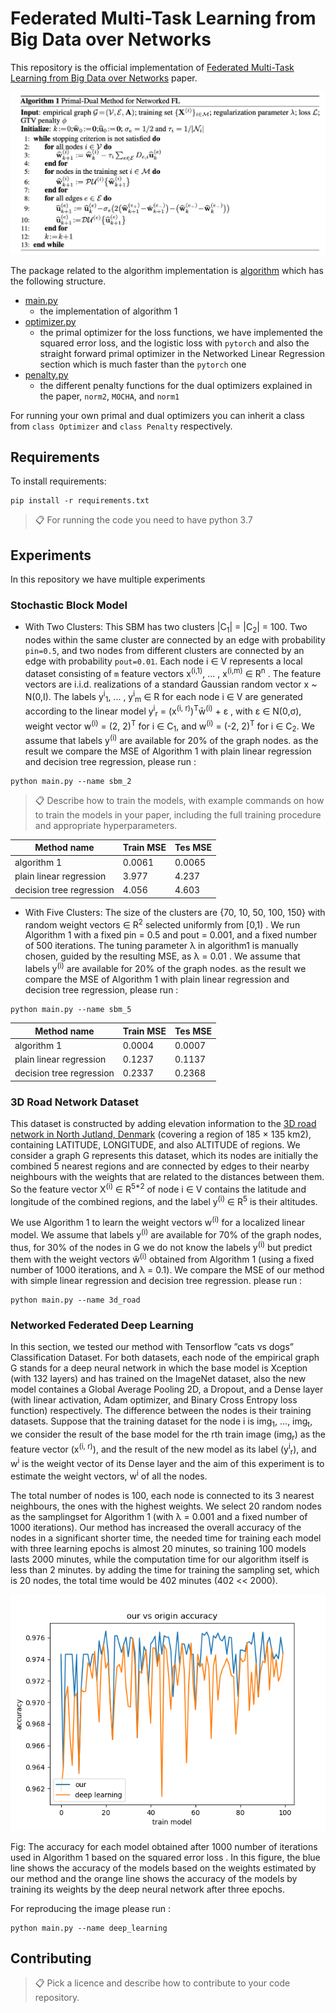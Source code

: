 # Federated Multi-Task Learning from Big Data over Networks

This repository is the official implementation of [Federated Multi-Task Learning from Big Data over Networks](https://arxiv.org/abs/2030.12345) paper. 

![alt text](algorithm1.png)

The package related to the algorithm implementation is 
[algorithm](https://github.com/sahelyiyi/FederatedLearning/tree/master/algorithm)
 which has the following structure.

* [main.py](https://github.com/sahelyiyi/FederatedLearning/blob/master/algorithm/main.py)
    * the implementation of algorithm 1
* [optimizer.py](https://github.com/sahelyiyi/FederatedLearning/blob/master/algorithm/optimizer.py)
    * the primal optimizer for the loss functions, we have implemented 
    the squared error loss, and the logistic loss with `pytorch` 
    and also the straight forward primal optimizer in the 
    Networked Linear Regression section which is much faster than the `pytorch` one
* [penalty.py](https://github.com/sahelyiyi/FederatedLearning/blob/master/algorithm/penalty.py)
    * the different penalty functions for the dual optimizers explained in the paper, 
    `norm2`, `MOCHA`, and `norm1`
 
For running your own primal and dual optimizers you can inherit a class from `class Optimizer` 
and `class Penalty` respectively.

## Requirements

To install requirements:

```setup
pip install -r requirements.txt
```

>📋  For running the code you need to have python 3.7

## Experiments

In this repository we have multiple experiments

### Stochastic Block Model

* With Two Clusters: This SBM has two clusters |C<sub>1</sub>| =  |C<sub>2</sub>| = 100.
Two nodes within the same cluster are connected by an edge with probability `pin=0.5`, 
and two nodes from different clusters are connected by an edge with probability `pout=0.01`. 
Each node i &in; V represents a local dataset consisting of 
`m` feature vectors 
x<sup>(i,1)</sup>, ... , x<sup>(i,m)</sup> &in; R<sup>n</sup> . 
The feature vectors are i.i.d. realizations of a standard Gaussian random vector x ~ N(0,I).
The labels y<sup>i</sup><sub>1</sub>, ... , y<sup>i</sup><sub>m</sub> &in; R for each node i &in; V
are generated according to the linear model y<sup>i</sup><sub>r</sub> = (x<sup>(i, r)</sup>)<sup>T</sup>w&#772;<sup>(i)</sup> +  &epsilon; , 
with &epsilon; &in; N(0,&sigma;), weight vector w<sup>(i)</sup> = (2, 2)<sup>T</sup>
for i &in; C<sub>1</sub>, and w<sup>(i)</sup> = (-2, 2)<sup>T</sup> for i &in; C<sub>2</sub>. 
We assume that labels y<sup>(i)</sup> are available for 20% of the graph nodes.
as the result we compare the MSE of Algorithm 1 with plain linear regression 
and decision tree regression, please run :

```code
python main.py --name sbm_2
```

>📋  Describe how to train the models, with example commands on how to train the models in your paper, including the full training procedure and appropriate hyperparameters.



| Method name                    | Train MSE       | Tes MSE        |
| ------------------             |---------------- | -------------- |
| algorithm 1                    |    0.0061       |     0.0065     |
| plain linear regression        |    3.977        |     4.237      |
| decision tree regression       |    4.056        |     4.603      |



* With Five Clusters: The size of the clusters are {70, 10, 50, 100, 150} 
with random weight vectors ∈ R<sup>2</sup> selected uniformly from [0,1) . 
We run Algorithm 1 with a fixed pin = 0.5 and pout = 0.001, 
and a fixed number of 500 iterations. The tuning parameter &lambda; in algorithm1 
is manually chosen, guided by the resulting MSE, as &lambda; = 0.01 . 
We assume that labels y<sup>(i)</sup> are available for 20% of the graph nodes.
as the result we compare the MSE of Algorithm 1 with plain linear regression 
and decision tree regression, please run :

```code
python main.py --name sbm_5
```



| Method name                    | Train MSE       | Tes MSE        |
| ------------------             |---------------- | -------------- |
| algorithm 1                    |    0.0004       |     0.0007     |
| plain linear regression        |    0.1237       |     0.1137     |
| decision tree regression       |    0.2337       |     0.2368     |


### 3D Road Network Dataset

This dataset is constructed by adding elevation information to the [3D road 
network in North Jutland, Denmark](https://archive.ics.uci.edu/ml/datasets/3D+Road+Network+(North+Jutland,+Denmark)#) (covering a region of 185 × 135 km2), 
containing LATITUDE, LONGITUDE, and also ALTITUDE of regions. 
We consider a graph G represents this dataset, which its nodes
are initially the combined 5 nearest regions and are connected 
by edges to their nearby neighbours with the weights that are 
related to the distances between them. So the feature vector 
X<sup>(i)</sup> ∈ R<sup>5*2</sup> of node i ∈ V contains 
the latitude and longitude of the combined regions, and the 
label y<sup>(i)</sup> ∈ R<sup>5</sup> is their altitudes.

We use Algorithm 1 to learn the weight vectors w<sup>(i)</sup>
for a localized linear model. We assume that labels y<sup>(i)</sup>
are available for 70% of the graph nodes, thus, for 30% of the nodes 
in G we do not know the labels y<sup>(i)</sup> but predict them with the 
weight vectors w&#770;<sup>(i)</sup> obtained from Algorithm 1 
(using a fixed number of 1000 iterations, and λ = 0.1).
We compare the MSE of our method with simple linear regression 
and decision tree regression. please run :

```code
python main.py --name 3d_road
```

### Networked Federated Deep Learning

In this section, we tested our method with Tensorflow ”cats vs dogs” Classification Dataset.
For both datasets, each node of the empirical graph G stands for 
a deep neural network in which the base model is 
Xception (with 132 layers) and has trained on the ImageNet dataset, 
also the new model containes a Global Average Pooling 2D, a Dropout, 
and a Dense layer (with linear activation, Adam optimizer, 
and Binary Cross Entropy loss function) respectively. 
The difference between the nodes is their training datasets.
Suppose that the training dataset for the node i is 
img<sub>1</sub>, ..., img<sub>t</sub>, 
we consider the result of the base model for the rth train image (img<sub>r</sub>) 
as the feature vector (x<sup>(i, r)</sup>), 
and the result of the new model as its label (y<sup>i</sup><sub>r</sub>), 
and w<sup>i</sup> is the weight vector of its Dense layer and 
the aim of this experiment is to estimate the weight vectors, 
w<sup>i</sup> of all the nodes.

The total number of nodes is 100, each node is connected to its 
3 nearest neighbours, the ones with the highest weights. 
We select 20 random nodes as the samplingset for Algorithm 1 
(with λ = 0.001 and a fixed number of 1000 iterations). 
Our method has increased the overall accuracy of the nodes in a significant
shorter time, the needed time for training each model with 
three learning epochs is almost 20 minutes, so training 100 models 
lasts 2000 minutes, while the computation time for our algorithm 
itself is less than 2 minutes. by adding the time for training 
the sampling set, which is 20 nodes, the total time would be 402 minutes 
(402 << 2000).


![Screenshot](train_accuracy_0.001.png)

Fig: The accuracy for each model obtained after 1000 number of iterations 
used in Algorithm 1 based on the squared error loss . 
In this figure, the blue line shows the accuracy of the models 
based on the weights estimated by our method and the orange line shows 
the accuracy of the models by training its weights by the deep neural 
network after three epochs.


For reproducing the image please run :

```code
python main.py --name deep_learning
```


## Contributing

>📋  Pick a licence and describe how to contribute to your code repository. 
